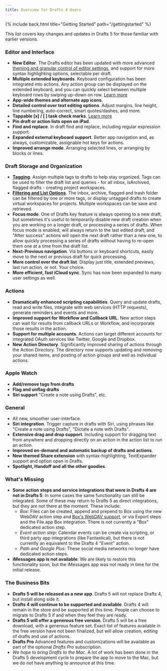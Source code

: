 ```yaml
---
title: Overview for Drafts 4 Users
---
```


{% include back.html title="Getting Started" path="/gettingstarted" %}




This list covers key changes and updates in Drafts 5 for those familiar with earlier versions.

### Editor and Interface

- **New Editor**. The Drafts editor has been updated with more advanced [theming and granular control of editor settings](/editor/appearance), and support for more syntax highlighting options, selectable per draft.
- **Multiple extended keyboards**. Keyboard configuration has been integrated into actions. Any action group can be displayed on the extended keyboard, and you can quickly select between multiple keyboard rows by swiping up-down on row. [Learn more](/editor/keyboard)
- **App-wide themes and alternate app icons**.
- **Detailed control over text editing options**. Adjust margins, line height, line numbering, auto-correct, smart quotes/dashes, and more.
- **Tappable [x] / [ ] task check marks**. [Learn more](/editor/tasks)
- **Pin draft or action lists open on iPad**.
- **Find and replace**. In draft find and replace, including regular expression support.
- **Expanded external keyboard support**. Better app navigation and, as always, customizable, assignable hot keys for actions.
- **Improved arrange mode**. Arranging selected lines, or arranging by blocks or lines.

### Draft Storage and Organization

- **[Tagging](/drafts/tagging)**. Assign multiple tags to drafts to help stay organized. Tags can be used to filter the draft list and queries - for all inbox, isArchived, flagged drafts - creating project workspaces.
- **[Filtering and List Options](/drafts/listoptions)**. The inbox, archive, flagged and trash folder can be filtered by one or more tags, or display untagged drafts to create virtual workspaces for projects. Multiple workspaces can be save and retrieved.
- **Focus mode**. One of Drafts key feature is always opening to a new draft, but sometimes it's useful to temporarily disable new draft creation when you are working on a longer draft, or processing a series of drafts. When focus mode is enabled, will always return to the last edited draft, and "After success" actions will open the next draft rather than a new one, to allow quickly processing a series of drafts without having to re-open them one at a time from the draft list.
- **Next-Previous navigation**. Via buttons or keyboard shortcuts, easily move to the next or previous draft for quick processing.
- **More control over the draft list**. Display just title, extended previews, last run action, or not. Your choice.
- **More efficient, fast iCloud sync**. Sync has now been expanded to many user settings as well.

### Actions

- **Dramatically enhanced scripting capabilities**. Query and update drafts, read and write files, integrate with web services (HTTP requests), generate reminders and events and more.
- **Improved support for Workflow and Callback URL**. New action steps can wait for results from callback URLs or Workflow, and incorporate those results in the action.
- **Support for multiple accounts**. Actions can target different accounts for integrated OAuth services like Twitter, Google and Dropbox.
- **New Action Directory**. Significantly improved sharing of actions through the Action Directory. The directory now supports updating and removing your shared items, and posting of action groups and well as individual actions.

### Apple Watch

- **Add/remove tags from drafts**
- **Flag and unflag drafts**
- **Siri support** "Create a note using Drafts", etc.

### General

- All new, smoother user-interface.
- **Siri integration**. Trigger capture in drafts with Siri, using phrases like "Create a note using Drafts", "Dictate a note with Drafts".
- **Extensive drag and drop support**. Including support for dragging text from anywhere and dropping directly on an action in the action list to run an action.
- **Improved on-demand and automatic backup of drafts and actions**.
- **New themed Share extension** with syntax-highlighting, TextExpander support and option open in Drafts.
- **Spotlight, Handoff and all the other goodies**.

### What's Missing

- **Some action steps and service integrations that were in Drafts 4 are not in Drafts 5**: In some cases the same functionality can still be integrated. Some of these may return to Drafts 5 as direct integrations, but they are not there at the moment. These include:
  - *Box*: Files can be created, append and prepend to Box using the new WebDAV action step and [Box's WebDAV support](https://community.box.com/t5/Upload-and-Download-Files-and/WebDav-with-Box/ta-p/310), or via Export steps and the File.app Box integration. There is not currently a "Box" dedicated action step.
  - *Event action step*: Calendar events can be create via scripting, or third party app integrations (like Fantastical), but there is not currently an equivalent to the Drafts 4 "Event" action.
  - *Path and Google Plus*: These social media networks no longer have dedicated action steps.
- **iMessages app is not available**: We are likely to restore this functionality soon, but the iMessages app was not ready in time for the initial release.

### The Business Bits

- **Drafts 5 will be released as a new app**.  Drafts 5 will not replace Drafts 4, but install along side it.
- **Drafts 4 will continue to be supported and available**. Drafts 4 will remain in the store and be supported at this time. People can choose to migrate to Drafts 5 if and when they feel they are ready.
- **Drafts 5 will offer a generous free version**. Drafts 5 will be a free download, with a generous feature set. Exact list of features available in the free version have not been finalized, but will allow creation, editing of drafts and use of actions.
- **Drafts Pro** Advanced features and customizations will be available as part of the optional *Drafts Pro* subscription.
- *We hope to bring Drafts to the Mac*. A lot of work has been done in the Drafts 5 development cycle to prepare the app to move to the Mac, but we do not have anything to announce at this time.
